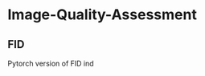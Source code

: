 <!--
 * @Description: 
 * @Author: shaonianruntu
 * @Github: https://github.com/shaonianruntu
 * @Date: 2020-12-19 20:48:54
 * @LastEditTime: 2020-12-19 20:49:25
-->
# Image-Quality-Assessment

## FID

Pytorch version of FID ind
